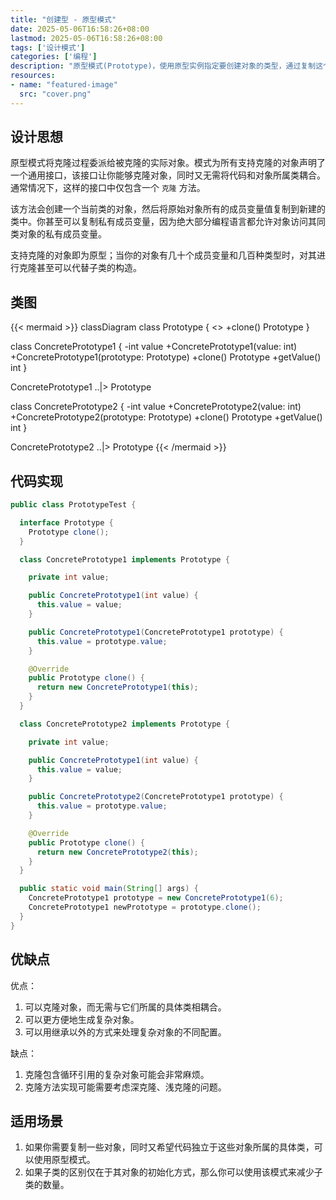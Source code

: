 ```yaml
---
title: "创建型 - 原型模式"
date: 2025-05-06T16:58:26+08:00
lastmod: 2025-05-06T16:58:26+08:00
tags: ['设计模式']
categories: ['编程']
description: "原型模式(Prototype)，使用原型实例指定要创建对象的类型，通过复制这个原型来创建新对象；而无需使代码依赖它们所属的类。"
resources:
- name: "featured-image"
  src: "cover.png"
---
```

<!--more-->
## 设计思想
原型模式将克隆过程委派给被克隆的实际对象。模式为所有支持克隆的对象声明了一个通用接口，该接口让你能够克隆对象，同时又无需将代码和对象所属类耦合。通常情况下，这样的接口中仅包含一个 `克隆` 方法。

该方法会创建一个当前类的对象，然后将原始对象所有的成员变量值复制到新建的类中。你甚至可以复制私有成员变量，因为绝大部分编程语言都允许对象访问其同类对象的私有成员变量。

支持克隆的对象即为原型；当你的对象有几十个成员变量和几百种类型时，对其进行克隆甚至可以代替子类的构造。

## 类图
{{< mermaid >}}
classDiagram
  class Prototype {
    <<interface>>
    +clone() Prototype
  }

  class ConcretePrototype1 {
    -int value
    +ConcretePrototype1(value: int)
    +ConcretePrototype1(prototype: Prototype)
    +clone() Prototype
    +getValue() int
  }

  ConcretePrototype1 ..|> Prototype

  class ConcretePrototype2 {
    -int value
    +ConcretePrototype2(value: int)
    +ConcretePrototype2(prototype: Prototype)
    +clone() Prototype
    +getValue() int
  }

  ConcretePrototype2 ..|> Prototype
{{< /mermaid >}}

## 代码实现
```java
public class PrototypeTest {

  interface Prototype {
    Prototype clone();
  }

  class ConcretePrototype1 implements Prototype {

    private int value;

    public ConcretePrototype1(int value) {
      this.value = value;
    }

    public ConcretePrototype1(ConcretePrototype1 prototype) {
      this.value = prototype.value;
    }

    @Override
    public Prototype clone() {
      return new ConcretePrototype1(this);
    }
  }

  class ConcretePrototype2 implements Prototype {

    private int value;

    public ConcretePrototype1(int value) {
      this.value = value;
    }

    public ConcretePrototype2(ConcretePrototype1 prototype) {
      this.value = prototype.value;
    }

    @Override
    public Prototype clone() {
      return new ConcretePrototype2(this);
    }
  }

  public static void main(String[] args) {
    ConcretePrototype1 prototype = new ConcretePrototype1(6);
    ConcretePrototype1 newPrototype = prototype.clone();
  }
}
```

## 优缺点
优点：
1. 可以克隆对象，而无需与它们所属的具体类相耦合。
2. 可以更方便地生成复杂对象。
3. 可以用继承以外的方式来处理复杂对象的不同配置。

缺点：
1. 克隆包含循环引用的复杂对象可能会非常麻烦。
2. 克隆方法实现可能需要考虑深克隆、浅克隆的问题。

## 适用场景
1. 如果你需要复制一些对象，同时又希望代码独立于这些对象所属的具体类，可以使用原型模式。
2. 如果子类的区别仅在于其对象的初始化方式，那么你可以使用该模式来减少子类的数量。
